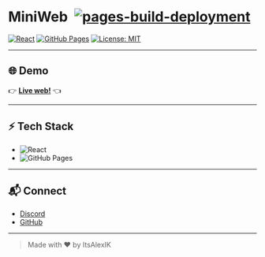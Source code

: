 # MiniWeb &nbsp;[![pages-build-deployment](https://github.com/ItsAlexIK/MiniPortfolio/actions/workflows/pages/pages-build-deployment/badge.svg)](https://github.com/ItsAlexIK/MiniPortfolio/actions/workflows/pages/pages-build-deployment)

[![React](https://img.shields.io/badge/React-20232A?style=flat&logo=react&logoColor=61DAFB)](https://reactjs.org/)
[![GitHub Pages](https://img.shields.io/badge/hosted%20on-GitHub%20Pages-222?logo=github)](https://itsalexik.github.io/)
[![License: MIT](https://img.shields.io/badge/License-MIT-yellow.svg)](LICENSE)

---

## 🌐 Demo

👉 **[Live web!](https://itsalexik.github.io/)** 👈

---

## ⚡ Tech Stack

- ![React](https://img.shields.io/badge/-React-20232A?logo=react&logoColor=61DAFB)
- ![GitHub Pages](https://img.shields.io/badge/-GitHub%20Pages-222?logo=github)

---

## 📬 Connect 

- [Discord](https://discord.com/users/551023598203043840)
- [GitHub](https://github.com/ItsAlexIK)

---

> Made with ❤️ by ItsAlexIK
